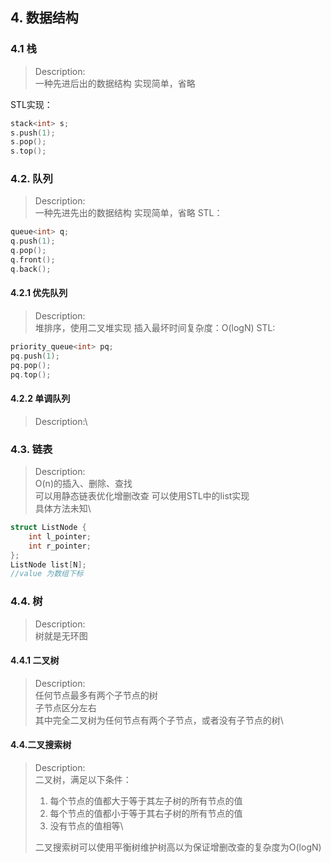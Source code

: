 ## 4. 数据结构
### 4.1 栈
> Description:\
> 一种先进后出的数据结构
> 实现简单，省略

STL实现：
```cpp
stack<int> s;
s.push(1);
s.pop();
s.top();
```

### 4.2. 队列
> Description:\
> 一种先进先出的数据结构
> 实现简单，省略
> STL：
```cpp
queue<int> q;
q.push(1);
q.pop();
q.front();
q.back();
```
#### 4.2.1 优先队列
> Description:\
> 堆排序，使用二叉堆实现
> 插入最坏时间复杂度：O(logN)
> STL:
```cpp
priority_queue<int> pq;
pq.push(1);
pq.pop();
pq.top();
```
#### 4.2.2 单调队列
> Description:\


### 4.3. 链表
> Description:\
> O(n)的插入、删除、查找\
> 可以用静态链表优化增删改查
> 可以使用STL中的list实现\
> 具体方法未知\

```cpp
struct ListNode {
    int l_pointer;
    int r_pointer;
};
ListNode list[N];
//value 为数组下标
```

### 4.4. 树
> Description:\
> 树就是无环图

#### 4.4.1 二叉树
> Description:\
> 任何节点最多有两个子节点的树\
> 子节点区分左右\
> 其中完全二叉树为任何节点有两个子节点，或者没有子节点的树\

#### 4.4.二叉搜索树
> Description:\
> 二叉树，满足以下条件：
> 1. 每个节点的值都大于等于其左子树的所有节点的值
> 2. 每个节点的值都小于等于其右子树的所有节点的值
> 3. 没有节点的值相等\
> 
> 二叉搜索树可以使用平衡树维护树高以为保证增删改查的复杂度为O(logN)




